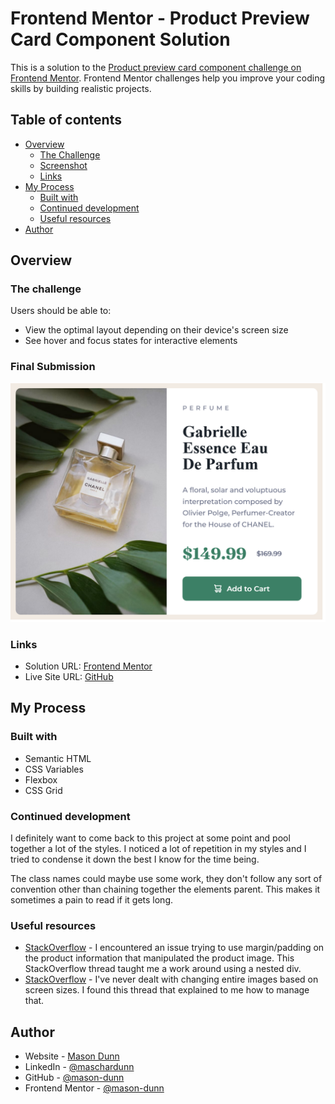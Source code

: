 # Frontend Mentor - Product Preview Card Component Solution

This is a solution to the [Product preview card component challenge on Frontend Mentor](https://www.frontendmentor.io/challenges/product-preview-card-component-GO7UmttRfa). Frontend Mentor challenges help you improve your coding skills by building realistic projects. 

## Table of contents

- [Overview](#overview)
  - [The Challenge](#the-challenge)
  - [Screenshot](#screenshot)
  - [Links](#links)
- [My Process](#my-process)
  - [Built with](#built-with)
  - [Continued development](#continued-development)
  - [Useful resources](#useful-resources)
- [Author](#author)

## Overview

### The challenge

Users should be able to:

- View the optimal layout depending on their device's screen size
- See hover and focus states for interactive elements

### Final Submission

![](./screenshot.png)

### Links

- Solution URL: [Frontend Mentor](https://www.frontendmentor.io/solutions/product-preview-card-component-with-html-and-css-DSLSfHwTC_)
- Live Site URL: [GitHub](https://mason-dunn.github.io/product-preview-card-component/)

## My Process

### Built with

- Semantic HTML
- CSS Variables
- Flexbox
- CSS Grid

### Continued development

I definitely want to come back to this project at some point and pool together a lot of the styles. I noticed a lot of repetition in my styles and I tried to condense it down the best I know for the time being.

The class names could maybe use some work, they don't follow any sort of convention other than chaining together the elements parent. This makes it sometimes a pain to read if it gets long.

### Useful resources

- [StackOverflow](https://stackoverflow.com/questions/32765039/using-margin-on-flex-items) - I encountered an issue trying to use margin/padding on the product information that manipulated the product image. This StackOverflow thread taught me a work around using a nested div.
- [StackOverflow](https://stackoverflow.com/questions/27853884/media-queries-and-image-swapping) - I've never dealt with changing entire images based on screen sizes. I found this thread that explained to me how to manage that.

## Author

- Website - [Mason Dunn](https://www.masoncharlesdunn.dev)
- LinkedIn - [@maschardunn](https://www.linkedin.com/in/maschardunn/)
- GitHub - [@mason-dunn](https://github.com/mason-dunn)
- Frontend Mentor - [@mason-dunn](https://www.frontendmentor.io/profile/mason-dunn)

